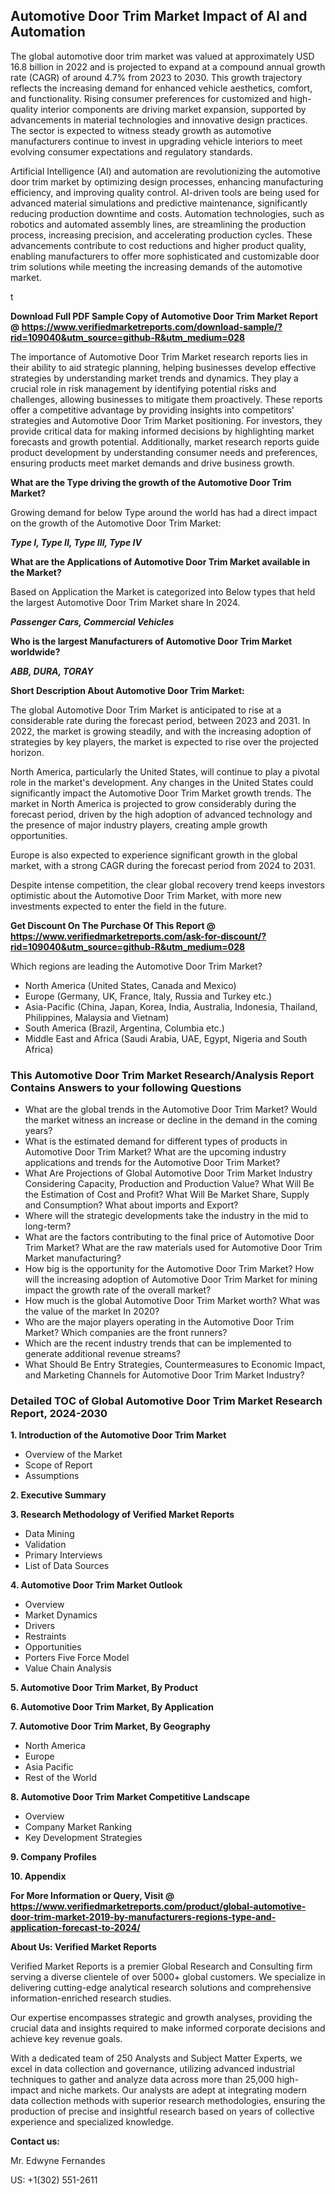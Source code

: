 <h2>Automotive Door Trim Market Impact of AI and Automation</h2><p>The global automotive door trim market was valued at approximately USD 16.8 billion in 2022 and is projected to expand at a compound annual growth rate (CAGR) of around 4.7% from 2023 to 2030. This growth trajectory reflects the increasing demand for enhanced vehicle aesthetics, comfort, and functionality. Rising consumer preferences for customized and high-quality interior components are driving market expansion, supported by advancements in material technologies and innovative design practices. The sector is expected to witness steady growth as automotive manufacturers continue to invest in upgrading vehicle interiors to meet evolving consumer expectations and regulatory standards.</p><p>Artificial Intelligence (AI) and automation are revolutionizing the automotive door trim market by optimizing design processes, enhancing manufacturing efficiency, and improving quality control. AI-driven tools are being used for advanced material simulations and predictive maintenance, significantly reducing production downtime and costs. Automation technologies, such as robotics and automated assembly lines, are streamlining the production process, increasing precision, and accelerating production cycles. These advancements contribute to cost reductions and higher product quality, enabling manufacturers to offer more sophisticated and customizable door trim solutions while meeting the increasing demands of the automotive market.</p>t</p><p id="" class=""><strong>Download Full PDF Sample Copy of Automotive Door Trim Market Report @ <a href="https://www.verifiedmarketreports.com/download-sample/?rid=109040&utm_source=github-R&utm_medium=028" target="_blank">https://www.verifiedmarketreports.com/download-sample/?rid=109040&utm_source=github-R&utm_medium=028</a></strong></p><p>The importance of&nbsp;Automotive Door Trim Market research reports lies in their ability to aid strategic planning, helping businesses develop effective strategies by understanding market trends and dynamics. They play a crucial role in risk management by identifying potential risks and challenges, allowing businesses to mitigate them proactively. These reports offer a competitive advantage by providing insights into competitors' strategies and Automotive Door Trim Market positioning. For investors, they provide critical data for making informed decisions by highlighting market forecasts and growth potential. Additionally, market research reports guide product development by understanding consumer needs and preferences, ensuring products meet market demands and drive business growth.</p><p><strong>What are the&nbsp;Type driving the growth of the Automotive Door Trim Market?</strong></p><p id="" class="">Growing demand for below Type around the world has had a direct impact on the growth of the Automotive Door Trim Market:</p><em><strong>Type I, Type II, Type III, Type IV</strong></em></p><strong>What are the&nbsp;Applications&nbsp;of Automotive Door Trim Market available in the Market?</strong></p><p id="" class="">Based on Application the Market is categorized into Below types that held the largest Automotive Door Trim Market share In 2024.</p><em><strong>Passenger Cars, Commercial Vehicles</strong></em></p><strong>Who is the largest Manufacturers of Automotive Door Trim Market worldwide?</strong></p><p><em><strong>ABB, DURA, TORAY</strong></em></p><p id="" class=""><strong>Short Description About Automotive Door Trim Market:</strong></p><p>The global Automotive Door Trim Market is anticipated to rise at a considerable rate during the forecast period, between 2023 and 2031. In 2022, the market is growing steadily, and with the increasing adoption of strategies by key players, the market is expected to rise over the projected horizon.</p><p>North America, particularly the United States, will continue to play a pivotal role in the market's development. Any changes in the United States could significantly impact the Automotive Door Trim Market growth trends. The market in North America is projected to grow considerably during the forecast period, driven by the high adoption of advanced technology and the presence of major industry players, creating ample growth opportunities.</p><p>Europe is also expected to experience significant growth in the global market, with a strong CAGR during the forecast period from 2024 to 2031.</p><p>Despite intense competition, the clear global recovery trend keeps investors optimistic about the Automotive Door Trim Market, with more new investments expected to enter the field in the future.</p><p id="" class=""><strong>Get Discount On The Purchase Of This Report @ <a href="https://www.verifiedmarketreports.com/ask-for-discount/?rid=109040&utm_source=github-R&utm_medium=028" target="_blank">https://www.verifiedmarketreports.com/ask-for-discount/?rid=109040&utm_source=github-R&utm_medium=028</a></strong></p>Which regions are leading the Automotive Door Trim Market?</p><ul><li>North America (United States, Canada and Mexico)</li><li>Europe (Germany, UK, France, Italy, Russia and Turkey etc.)</li><li>Asia-Pacific (China, Japan, Korea, India, Australia, Indonesia, Thailand, Philippines, Malaysia and Vietnam)</li><li>South America (Brazil, Argentina, Columbia etc.)</li><li>Middle East and Africa (Saudi Arabia, UAE, Egypt, Nigeria and South Africa)</li></ul><h3 id="" class="">This Automotive Door Trim Market Research/Analysis Report Contains Answers to your following Questions</h3><ul><li>What are the global trends in the Automotive Door Trim Market? Would the market witness an increase or decline in the demand in the coming years?</li><li>What is the estimated demand for different types of products in Automotive Door Trim Market? What are the upcoming industry applications and trends for the Automotive Door Trim Market?</li><li>What Are Projections of Global Automotive Door Trim Market Industry Considering Capacity, Production and Production Value? What Will Be the Estimation of Cost and Profit? What Will Be Market Share, Supply and Consumption? What about imports and Export?</li><li>Where will the strategic developments take the industry in the mid to long-term?</li><li>What are the factors contributing to the final price of Automotive Door Trim Market? What are the raw materials used for Automotive Door Trim Market manufacturing?</li><li>How big is the opportunity for the Automotive Door Trim Market? How will the increasing adoption of Automotive Door Trim Market for mining impact the growth rate of the overall market?</li><li>How much is the global Automotive Door Trim Market worth? What was the value of the market In 2020?</li><li>Who are the major players operating in the Automotive Door Trim Market? Which companies are the front runners?</li><li>Which are the recent industry trends that can be implemented to generate additional revenue streams?</li><li>What Should Be Entry Strategies, Countermeasures to Economic Impact, and Marketing Channels for Automotive Door Trim Market Industry?</li></ul><h3 id="" class="">Detailed TOC of Global Automotive Door Trim Market Research Report, 2024-2030</h3><p id="" class=""><strong>1. Introduction of the Automotive Door Trim Market</strong></p><ul><li>Overview of the Market</li><li>Scope of Report</li><li>Assumptions</li></ul><p id="" class=""><strong>2. Executive Summary</strong></p><p id="" class=""><strong>3. Research Methodology of Verified Market Reports</strong></p><ul><li>Data Mining</li><li>Validation</li><li>Primary Interviews</li><li>List of Data Sources</li></ul><p id="" class=""><strong>4. Automotive Door Trim Market Outlook</strong></p><ul><li>Overview</li><li>Market Dynamics</li><li>Drivers</li><li>Restraints</li><li>Opportunities</li><li>Porters Five Force Model</li><li>Value Chain Analysis</li></ul><p id="" class=""><strong>5. Automotive Door Trim Market, By Product</strong></p><p id="" class=""><strong>6. Automotive Door Trim Market, By Application</strong></p><p id="" class=""><strong>7. Automotive Door Trim Market, By Geography</strong></p><ul><li>North America</li><li>Europe</li><li>Asia Pacific</li><li>Rest of the World</li></ul><p id="" class=""><strong>8. Automotive Door Trim Market Competitive Landscape</strong></p><ul><li>Overview</li><li>Company Market Ranking</li><li>Key Development Strategies</li></ul><p id="" class=""><strong>9. Company Profiles</strong></p><p id="" class=""><strong>10. Appendix</strong></p><p id="" class=""><strong>For More Information or Query, Visit @ <a href="https://www.verifiedmarketreports.com/product/global-automotive-door-trim-market-2019-by-manufacturers-regions-type-and-application-forecast-to-2024/" target="_blank">https://www.verifiedmarketreports.com/product/global-automotive-door-trim-market-2019-by-manufacturers-regions-type-and-application-forecast-to-2024/</a></strong></p><p id="" class=""><strong>About Us: Verified Market Reports</strong></p><p id="" class="">Verified Market Reports is a premier Global Research and Consulting firm serving a diverse clientele of over 5000+ global customers. We specialize in delivering cutting-edge analytical research solutions and comprehensive information-enriched research studies.</p><p id="" class="">Our expertise encompasses strategic and growth analyses, providing the crucial data and insights required to make informed corporate decisions and achieve key revenue goals.</p><p id="" class="">With a dedicated team of 250 Analysts and Subject Matter Experts, we excel in data collection and governance, utilizing advanced industrial techniques to gather and analyze data across more than 25,000 high-impact and niche markets. Our analysts are adept at integrating modern data collection methods with superior research methodologies, ensuring the production of precise and insightful research based on years of collective experience and specialized knowledge.</p><p id="" class=""><strong>Contact us:</strong></p><p id="" class="">Mr. Edwyne Fernandes</p><p id="" class="">US: +1(302) 551-2611</p>